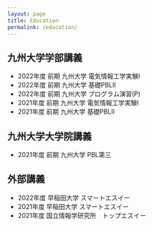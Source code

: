 ```yaml
---
layout: page
title: Education
permalink: /education/
---
```


## 九州大学学部講義
- 2022年度 前期 九州大学 電気情報工学実験I
- 2022年度 前期 九州大学 基礎PBLII
- 2022年度 前期 九州大学 プログラム演習(P)
- 2021年度 前期 九州大学 電気情報工学実験I
- 2021年度 前期 九州大学 基礎PBLII

## 九州大学大学院講義
- 2021年度 前期 九州大学 PBL第三

## 外部講義
- 2022年度 早稲田大学 スマートエスイー
- 2021年度 早稲田大学 スマートエスイー
- 2021年度 国立情報学研究所　トップエスイー

